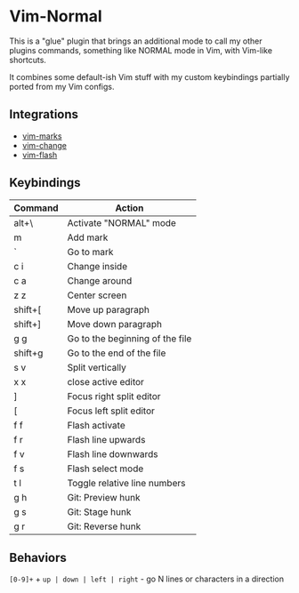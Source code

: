 # Vim-Normal

This is a "glue" plugin that brings an additional mode to call my other plugins commands, something like NORMAL mode in Vim, with Vim-like shortcuts.

It combines some default-ish Vim stuff with my custom keybindings partially ported from my Vim configs.

## Integrations

- [vim-marks](https://github.com/pmburov/vim-marks)
- [vim-change](https://github.com/pmburov/vim-change)
- [vim-flash](https://github.com/pmburov/vim-flash)

## Keybindings

| Command | Action                          |
| ------- | ------------------------------- |
| alt+\   | Activate "NORMAL" mode          |
| m       | Add mark                        |
| `       | Go to mark                      |
| c i     | Change inside                   |
| c a     | Change around                   |
| z z     | Center screen                   |
| shift+[ | Move up paragraph               |
| shift+] | Move down paragraph             |
| g g     | Go to the beginning of the file |
| shift+g | Go to the end of the file       |
| s v     | Split vertically                |
| x x     | close active editor             |
| ]       | Focus right split editor        |
| [       | Focus left split editor         |
| f f     | Flash activate                  |
| f r     | Flash line upwards              |
| f v     | Flash line downwards            |
| f s     | Flash select mode               |
| t l     | Toggle relative line numbers    |
| g h     | Git: Preview hunk               |
| g s     | Git: Stage hunk                 |
| g r     | Git: Reverse hunk               |

## Behaviors

`[0-9]+` + `up | down | left | right` - go N lines or characters in a direction




